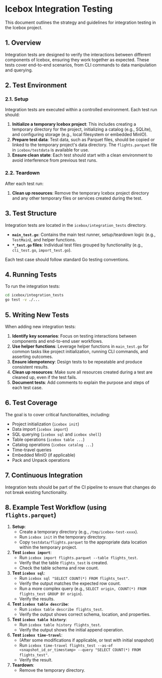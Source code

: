 # Icebox Integration Testing

This document outlines the strategy and guidelines for integration testing in the Icebox project.

## 1. Overview

Integration tests are designed to verify the interactions between different components of Icebox, ensuring they work together as expected. These tests cover end-to-end scenarios, from CLI commands to data manipulation and querying.

## 2. Test Environment

### 2.1. Setup

Integration tests are executed within a controlled environment. Each test run should:

1. **Initialize a temporary Icebox project**: This includes creating a temporary directory for the project, initializing a catalog (e.g., SQLite), and configuring storage (e.g., local filesystem or embedded MinIO).
2. **Prepare test data**: Test data, such as Parquet files, should be copied or linked to the temporary project's data directory. The `flights.parquet` file in `icebox/testdata` is available for use.
3. **Ensure clean state**: Each test should start with a clean environment to avoid interference from previous test runs.

### 2.2. Teardown

After each test run:

1. **Clean up resources**: Remove the temporary Icebox project directory and any other temporary files or services created during the test.

## 3. Test Structure

Integration tests are located in the `icebox/integration_tests` directory.

* **`main_test.go`**: Contains the main test runner, setup/teardown logic (e.g., `TestMain`), and helper functions.
* **`*_test.go` files**: Individual test files grouped by functionality (e.g., `cli_test.go`, `import_test.go`).

Each test case should follow standard Go testing conventions.

## 4. Running Tests

To run the integration tests:

```bash
cd icebox/integration_tests
go test -v ./...
```

## 5. Writing New Tests

When adding new integration tests:

1. **Identify key scenarios**: Focus on testing interactions between components and end-to-end user workflows.
2. **Use helper functions**: Leverage helper functions in `main_test.go` for common tasks like project initialization, running CLI commands, and asserting outcomes.
3. **Ensure idempotency**: Design tests to be repeatable and produce consistent results.
4. **Clean up resources**: Make sure all resources created during a test are cleaned up, even if the test fails.
5. **Document tests**: Add comments to explain the purpose and steps of each test case.

## 6. Test Coverage

The goal is to cover critical functionalities, including:

* Project initialization (`icebox init`)
* Data import (`icebox import`)
* SQL querying (`icebox sql` and `icebox shell`)
* Table operations (`icebox table ...`)
* Catalog operations (`icebox catalog ...`)
* Time-travel queries
* Embedded MinIO (if applicable)
* Pack and Unpack operations

## 7. Continuous Integration

Integration tests should be part of the CI pipeline to ensure that changes do not break existing functionality.

## 8. Example Test Workflow (using `flights.parquet`)

1. **Setup**:
    * Create a temporary directory (e.g., `/tmp/icebox-test-xxxx`).
    * Run `icebox init` in the temporary directory.
    * Copy `testdata/flights.parquet` to the appropriate data location within the temporary project.
2. **Test `icebox import`**:
    * Run `icebox import flights.parquet --table flights_test`.
    * Verify that the table `flights_test` is created.
    * Check the table schema and row count.
3. **Test `icebox sql`**:
    * Run `icebox sql "SELECT COUNT(*) FROM flights_test"`.
    * Verify the output matches the expected row count.
    * Run a more complex query (e.g., `SELECT origin, COUNT(*) FROM flights_test GROUP BY origin`).
    * Verify the results.
4. **Test `icebox table describe`**:
    * Run `icebox table describe flights_test`.
    * Verify the output shows correct schema, location, and properties.
5. **Test `icebox table history`**:
    * Run `icebox table history flights_test`.
    * Verify the output shows the initial append operation.
6. **Test `icebox time-travel`**:
    * (After some modifications if applicable, or test with initial snapshot)
    * Run `icebox time-travel flights_test --as-of <snapshot_id_or_timestamp> --query "SELECT COUNT(*) FROM flights_test"`.
    * Verify the result.
7. **Teardown**:
    * Remove the temporary directory.
